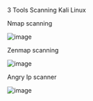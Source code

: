 3 Tools Scanning Kali Linux 

Nmap scanning

![image](https://github.com/user-attachments/assets/caaaab4a-77f7-4dce-a03d-623957470d91)

Zenmap scanning

![image](https://github.com/user-attachments/assets/5c7fd9bb-cf2b-4316-a6ad-faa3efbf331d)

Angry Ip scanner

![image](https://github.com/user-attachments/assets/d9edc58c-9628-4099-b774-99659e48abd0)
